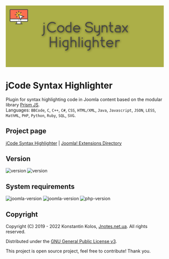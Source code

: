 ![jCode Syntax Highlighter](https://github.com/Kostelano/jCode-Syntax-Highlighter/blob/master/jcode-syntax-highlighter.png)

# jCode Syntax Highlighter
Plugin for syntax highlighting code in Joomla content based on the modular library [Prism JS](https://prismjs.com).  
Languages: `BBCode`, `C`, `C++`, `C#`, `CSS`, `HTML/XML`, `Java`, `Javascript`, `JSON`, `LESS`, `MathML`, `PHP`, `Python`, `Ruby`, `SQL`, `SVG`.

## Project page
[jCode Syntax Highlighter](https://jnotes.net.ua/ext/jcode-syntax-highlighter) | [Joomla! Extensions Directory](https://extensions.joomla.org/extension/jcode-syntax-highlighter)

## Version
![version](https://img.shields.io/badge/stable-1.3.0-blue?style=for-the-badge) ![version](https://img.shields.io/badge/dev-1.3.1-red?style=for-the-badge)

## System requirements
![joomla-version](https://img.shields.io/badge/joomla-3.10-green?style=for-the-badge) ![joomla-version](https://img.shields.io/badge/joomla-4.1-informational?style=for-the-badge) ![php-version](https://img.shields.io/badge/php-7.2-orange?style=for-the-badge)

## Copyright
Copyright (C) 2019 - 2022 Konstantin Kolos, [Jnotes.net.ua](https://jnotes.net.ua). All rights reserved.

Distributed under the [GNU General Public License v3](https://gnu.org/licenses/gpl-3.0.html).

This project is open source project, feel free to contribute! Thank you.
